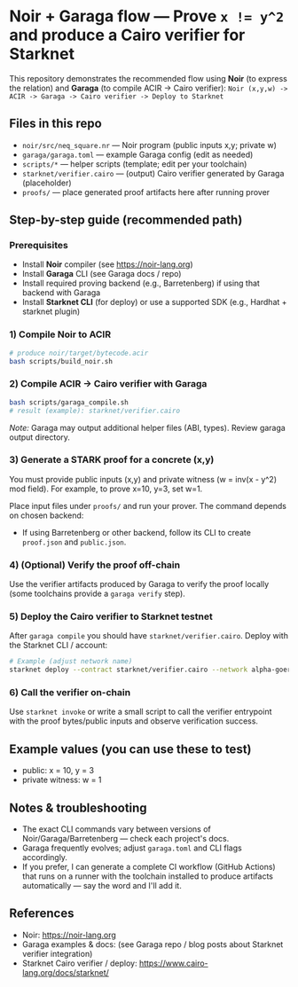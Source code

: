 # Noir + Garaga flow — Prove `x != y^2` and produce a Cairo verifier for Starknet

This repository demonstrates the recommended flow using **Noir** (to express the relation) and **Garaga** (to compile ACIR → Cairo verifier):
`Noir (x,y,w) -> ACIR -> Garaga -> Cairo verifier -> Deploy to Starknet`

## Files in this repo
- `noir/src/neq_square.nr` — Noir program (public inputs x,y; private w)
- `garaga/garaga.toml` — example Garaga config (edit as needed)
- `scripts/*` — helper scripts (template; edit per your toolchain)
- `starknet/verifier.cairo` — (output) Cairo verifier generated by Garaga (placeholder)
- `proofs/` — place generated proof artifacts here after running prover

## Step-by-step guide (recommended path)

### Prerequisites
- Install **Noir** compiler (see https://noir-lang.org)
- Install **Garaga** CLI (see Garaga docs / repo)
- Install required proving backend (e.g., Barretenberg) if using that backend with Garaga
- Install **Starknet CLI** (for deploy) or use a supported SDK (e.g., Hardhat + starknet plugin)

### 1) Compile Noir to ACIR
```bash
# produce noir/target/bytecode.acir
bash scripts/build_noir.sh
```

### 2) Compile ACIR → Cairo verifier with Garaga
```bash
bash scripts/garaga_compile.sh
# result (example): starknet/verifier.cairo
```
*Note:* Garaga may output additional helper files (ABI, types). Review garaga output directory.

### 3) Generate a STARK proof for a concrete (x,y)
You must provide public inputs (x,y) and private witness (w = inv(x - y^2) mod field).
For example, to prove x=10, y=3, set w=1.

Place input files under `proofs/` and run your prover. The command depends on chosen backend:
- If using Barretenberg or other backend, follow its CLI to create `proof.json` and `public.json`.

### 4) (Optional) Verify the proof off-chain
Use the verifier artifacts produced by Garaga to verify the proof locally (some toolchains provide a `garaga verify` step).

### 5) Deploy the Cairo verifier to Starknet testnet
After `garaga compile` you should have `starknet/verifier.cairo`.
Deploy with the Starknet CLI / account:
```bash
# Example (adjust network name)
starknet deploy --contract starknet/verifier.cairo --network alpha-goerli
```

### 6) Call the verifier on-chain
Use `starknet invoke` or write a small script to call the verifier entrypoint with the proof bytes/public inputs and observe verification success.

## Example values (you can use these to test)
- public: x = 10, y = 3
- private witness: w = 1

## Notes & troubleshooting
- The exact CLI commands vary between versions of Noir/Garaga/Barretenberg — check each project's docs.
- Garaga frequently evolves; adjust `garaga.toml` and CLI flags accordingly.
- If you prefer, I can generate a complete CI workflow (GitHub Actions) that runs on a runner with the toolchain installed to produce artifacts automatically — say the word and I'll add it.

## References
- Noir: https://noir-lang.org
- Garaga examples & docs: (see Garaga repo / blog posts about Starknet verifier integration)
- Starknet Cairo verifier / deploy: https://www.cairo-lang.org/docs/starknet/
